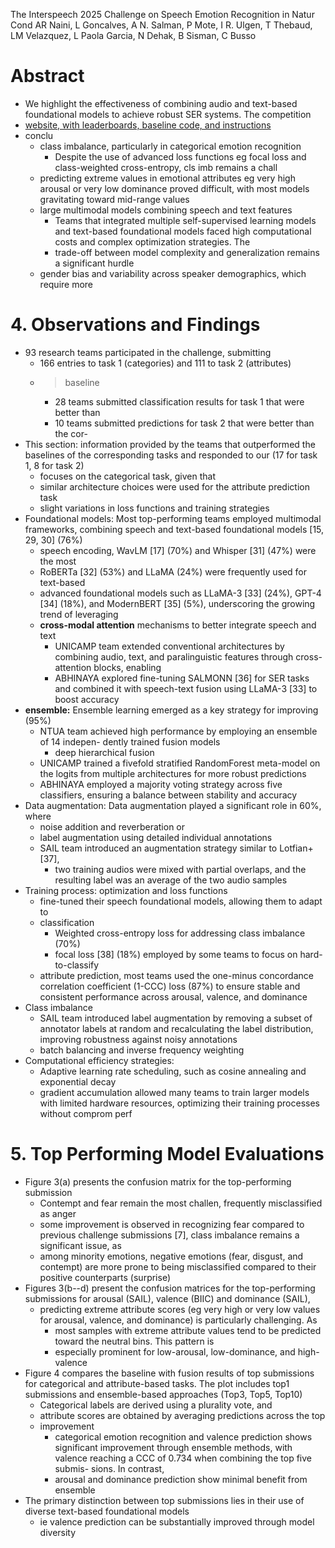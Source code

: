 The Interspeech 2025 Challenge on Speech Emotion Recognition in Natur Cond
AR Naini, L Goncalves, A N. Salman, P Mote, I R. Ulgen, T Thebaud, LM Velazquez,
  L Paola Garcia, N Dehak, B Sisman, C Busso

# Abstract

* We highlight the effectiveness of combining audio and text-based foundational
  models to achieve robust SER systems. The competition
* [website, with leaderboards, baseline code, and instructions](https://lab-msp.com/MSP-Podcast_Competition/IS2025/)
* conclu
  * class imbalance, particularly in categorical emotion recognition
    * Despite the use of advanced loss functions 
      eg focal loss and class-weighted cross-entropy, cls imb remains a chall
  * predicting extreme values in emotional attributes 
    eg very high arousal or very low dominance proved difficult, with 
    most models gravitating toward mid-range values
  * large multimodal models combining speech and text features
    * Teams that integrated multiple self-supervised learning models and
      text-based foundational models faced high computational costs and complex
      optimization strategies. The
    * trade-off between model complexity and generalization remains a
      significant hurdle
  * gender bias and variability across speaker demographics, which require more

# 4. Observations and Findings

* 93 research teams participated in the challenge, submitting
  * 166 entries to task 1 (categories) and 111 to task 2 (attributes)
  * > baseline
    * 28 teams submitted classification results for task 1 that were better than
    * 10 teams submitted predictions for task 2 that were better than the cor-
* This section: information provided by the teams that
  outperformed the baselines of the corresponding tasks and responded to our
  (17 for task 1, 8 for task 2)
  * focuses on the categorical task, given that
  * similar architecture choices were used for the attribute prediction task
  * slight variations in loss functions and training strategies
* Foundational models: Most top-performing teams employed multimodal frameworks,
  combining speech and text-based foundational models [15, 29, 30] (76%)
  * speech encoding, WavLM [17] (70%) and Whisper [31] (47%) were the most
  * RoBERTa [32] (53%) and LLaMA (24%) were frequently used for text-based
  * advanced foundational models such as LLaMA-3 [33] (24%), GPT-4 [34] (18%),
    and ModernBERT [35] (5%), underscoring the growing trend of leveraging
  * **cross-modal attention** mechanisms to better integrate speech and text
    * UNICAMP team extended conventional architectures by combining audio, text,
      and paralinguistic features through cross-attention blocks, enabling
    * ABHINAYA explored fine-tuning SALMONN [36] for SER tasks and combined it
      with speech-text fusion using LLaMA-3 [33] to boost accuracy
* **ensemble:** Ensemble learning emerged as a key strategy for improving (95%)
  * NTUA team achieved high performance by employing an ensemble of 14 indepen-
    dently trained fusion models
    * deep hierarchical fusion
  * UNICAMP trained a fivefold stratified RandomForest meta-model on the logits
    from multiple architectures for more robust predictions
  * ABHINAYA employed a majority voting strategy across five classifiers,
    ensuring a balance between stability and accuracy
* Data augmentation: Data augmentation played a significant role in 60%, where
  * noise addition and reverberation or
  * label augmentation using detailed individual annotations
  * SAIL team introduced an augmentation strategy similar to Lotfian+ [37],
    * two training audios were mixed with partial overlaps, and the resulting
      label was an average of the two audio samples
* Training process: optimization and loss functions
  * fine-tuned their speech foundational models, allowing them to adapt to
  * classification
    * Weighted cross-entropy loss for addressing class imbalance (70%)
    * focal loss [38] (18%) employed by some teams to focus on hard-to-classify
  * attribute prediction, most teams used the one-minus concordance correlation
    coefficient (1-CCC) loss (87%) to ensure stable and consistent performance
    across arousal, valence, and dominance
* Class imbalance
  * SAIL team introduced label augmentation by removing a subset of annotator
    labels at random and recalculating the label distribution,
    improving robustness against noisy annotations
  * batch balancing and inverse frequency weighting
* Computational efficiency strategies:
  * Adaptive learning rate scheduling, such as
    cosine annealing and exponential decay
  * gradient accumulation allowed many teams to train larger models with limited
    hardware resources, optimizing their training processes without comprom perf

# 5. Top Performing Model Evaluations

* Figure 3(a) presents the confusion matrix for the top-performing submission
  * Contempt and fear remain the most challen, frequently misclassified as anger
  * some improvement is observed in recognizing fear compared to previous
    challenge submissions [7], class imbalance remains a significant issue, as
  * among minority emotions, negative emotions (fear, disgust, and contempt) are
    more prone to being misclassified compared to their positive counterparts
    (surprise)
* Figures 3(b--d) present the confusion matrices for the top-performing
  submissions for arousal (SAIL), valence (BIIC) and dominance (SAIL),
  * predicting extreme attribute scores (eg very high or very low values for
    arousal, valence, and dominance) is particularly challenging. As
    * most samples with extreme attribute values tend to be predicted toward the
      neutral bins. This pattern is
    * especially prominent for low-arousal, low-dominance, and high-valence
* Figure 4 compares the baseline with fusion results of top submissions for
  categorical and attribute-based tasks. The plot includes top1 submissions and
  ensemble-based approaches (Top3, Top5, Top10)
  * Categorical labels are derived using a plurality vote, and
  * attribute scores are obtained by averaging predictions across the top
  * improvement
    * categorical emotion recognition and valence prediction shows significant
      improvement through ensemble methods, with valence reaching a CCC of 0.734
      when combining the top five submis- sions. In contrast,
    * arousal and dominance prediction show minimal benefit from ensemble
* The primary distinction between top submissions lies in their use of diverse
  text-based foundational models
  * ie valence prediction can be substantially improved through model diversity

